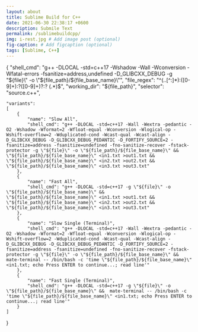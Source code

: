 ```yaml
---
layout: about
title: Sublime Build for C++
date: 2021-06-30 22:38:17 +0600
description: Submile Text
permalink: /sublimebuildcpp/
img: i-rest.jpg # Add image post (optional)
fig-caption: # Add figcaption (optional)
tags: [Sublime, C++]
---
```


{
	"shell_cmd": "g++ -DLOCAL -std=c++17 -Wshadow -Wall -Wconversion -Wfatal-errors -fsanitize=address,undefined -D_GLIBCXX_DEBUG -g \"${file}\" -o \"${file_path}/${file_base_name}\"",
	"file_regex": "^(..[^:]*):([0-9]+):?([0-9]+)?:? (.*)$",
	"working_dir": "${file_path}",
	"selector": "source.c++",

	"variants":
	[
		{
			"name": "Slow All",
			"shell_cmd": "g++ -DLOCAL -std=c++17 -Wall -Wextra -pedantic -O2 -Wshadow -Wformat=2 -Wfloat-equal -Wconversion -Wlogical-op -Wshift-overflow=2 -Wduplicated-cond -Wcast-qual -Wcast-align -D_GLIBCXX_DEBUG -D_GLIBCXX_DEBUG_PEDANTIC -D_FORTIFY_SOURCE=2 -fsanitize=address -fsanitize=undefined -fno-sanitize-recover -fstack-protector -g \"${file}\" -o \"${file_path}/${file_base_name}\" && \"${file_path}/${file_base_name}\" <in1.txt >out1.txt && \"${file_path}/${file_base_name}\" <in2.txt >out2.txt && \"${file_path}/${file_base_name}\" <in3.txt >out3.txt"
		},
		{
			"name": "Fast All",
			"shell_cmd": "g++ -DLOCAL -std=c++17 -g \"${file}\" -o \"${file_path}/${file_base_name}\" && \"${file_path}/${file_base_name}\" <in1.txt >out1.txt && \"${file_path}/${file_base_name}\" <in2.txt >out2.txt && \"${file_path}/${file_base_name}\" <in3.txt >out3.txt"
		},
		{
			"name": "Slow Single (Terminal)",
			"shell_cmd": "g++ -DLOCAL -std=c++17 -Wall -Wextra -pedantic -O2 -Wshadow -Wformat=2 -Wfloat-equal -Wconversion -Wlogical-op -Wshift-overflow=2 -Wduplicated-cond -Wcast-qual -Wcast-align -D_GLIBCXX_DEBUG -D_GLIBCXX_DEBUG_PEDANTIC -D_FORTIFY_SOURCE=2 -fsanitize=address -fsanitize=undefined -fno-sanitize-recover -fstack-protector -g \"${file}\" -o \"${file_path}/${file_base_name}\" &&  mate-terminal -- /bin/bash -c 'time \"${file_path}/${file_base_name}\" <in1.txt; echo Press ENTER to continue...; read line'"
		},
		{
			"name": "Fast Single (Terminal)",
			"shell_cmd": "g++ -DLOCAL -std=c++17 -g \"${file}\" -o \"${file_path}/${file_base_name}\" &&  mate-terminal -- /bin/bash -c 'time \"${file_path}/${file_base_name}\" <in1.txt; echo Press ENTER to continue...; read line'"
		}
	]
}

